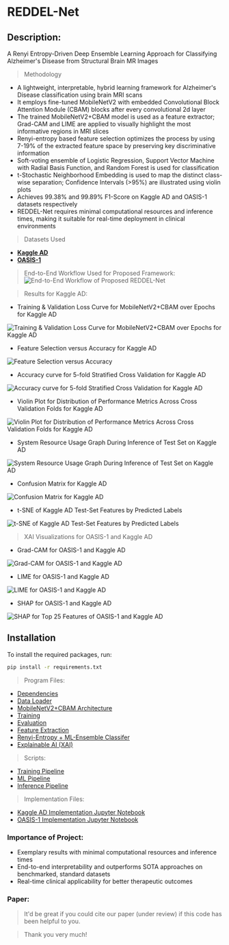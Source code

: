# REDDEL-Net

## Description:
A Renyi Entropy-Driven Deep Ensemble Learning Approach for Classifying Alzheimer's Disease from Structural Brain MR Images

> Methodology
- A lightweight, interpretable, hybrid learning framework for Alzheimer's Disease classification using brain MRI scans
- It employs fine-tuned MobileNetV2 with embedded Convolutional Block Attention Module (CBAM) blocks after every convolutional 2d layer
- The trained MobileNetV2+CBAM model is used as a feature extractor; Grad-CAM and LIME are applied to visually highlight the most informative regions in MRI slices
- Renyi-entropy based feature selection optimizes the process by using 7-19% of the extracted feature space by preserving key discriminative information
- Soft-voting ensemble of Logistic Regression, Support Vector Machine with Radial Basis Function, and Random Forest is used for classification
- t-Stochastic Neighborhood Embedding is used to map the distinct class-wise separation; Confidence Intervals (>95%) are illustrated using violin plots
- Achieves 99.38% and 99.89% F1-Score on Kaggle AD and OASIS-1 datasets respectively
- REDDEL-Net requires minimal computational resources and inference times, making it suitable for real-time deployment in clinical environments

> Datasets Used
- **[Kaggle AD](https://www.kaggle.com/datasets/uraninjo/augmented-alzheimer-mri-dataset?select=OriginalDataset)**
- **[OASIS-1](https://www.kaggle.com/datasets/pulavendranselvaraj/oasis-dataset)**

> End-to-End Workflow Used for Proposed Framework:
![End-to-End Workflow of Proposed REDDEL-Net](https://github.com/user-attachments/assets/93353864-34a9-4da8-bebb-34333fb85c06)

> Results for Kaggle AD:

- Training & Validation Loss Curve for MobileNetV2+CBAM over Epochs for Kaggle AD

![Training & Validation Loss Curve for MobileNetV2+CBAM over Epochs for Kaggle AD](https://github.com/user-attachments/assets/6c91d993-0bec-480d-a252-1912c1afbf38)


- Feature Selection versus Accuracy for Kaggle AD

![Feature Selection versus Accuracy](https://github.com/user-attachments/assets/f05f081a-4642-4cac-89ed-a22f79b9b9e2)


- Accuracy curve for 5-fold Stratified Cross Validation for Kaggle AD

![Accuracy curve for 5-fold Stratified Cross Validation for Kaggle AD](https://github.com/user-attachments/assets/eff3b4b9-0b5c-40dc-805e-8b3637ef39fb)


- Violin Plot for Distribution of Performance Metrics Across Cross Validation Folds for Kaggle AD

![Violin Plot for Distribution of Performance Metrics Across Cross Validation Folds for Kaggle AD](https://github.com/user-attachments/assets/3d38d61b-952f-4f49-b4d3-f2d1593fafd6)


- System Resource Usage Graph During Inference of Test Set on Kaggle AD

![System Resource Usage Graph During Inference of Test Set on Kaggle AD](https://github.com/user-attachments/assets/0c333e39-0fd8-4af3-ac44-dd43cf4dfbe1)


- Confusion Matrix for Kaggle AD

![Confusion Matrix for Kaggle AD](https://github.com/user-attachments/assets/f452f39f-4c4b-48a4-9c8a-2ef0918be52c)


- t-SNE of Kaggle AD Test-Set Features by Predicted Labels

![t-SNE of Kaggle AD Test-Set Features by Predicted Labels](https://github.com/user-attachments/assets/c2c3a767-f026-4924-a945-f67868a20b93)


> XAI Visualizations for OASIS-1 and Kaggle AD

- Grad-CAM for OASIS-1 and Kaggle AD

![Grad-CAM for OASIS-1 and Kaggle AD](https://github.com/user-attachments/assets/ff2ea134-e5e6-47af-a759-4038c26c0eeb)

- LIME for OASIS-1 and Kaggle AD

![LIME for OASIS-1 and Kaggle AD](https://github.com/user-attachments/assets/be67845e-f3bb-4bde-9f95-1096352c1afb)

- SHAP for OASIS-1 and Kaggle AD

![SHAP for Top 25 Features of OASIS-1 and Kaggle AD](https://github.com/user-attachments/assets/7f3f0ab5-45b2-482f-9987-a5e78687afe9)


## Installation

To install the required packages, run:

```bash
pip install -r requirements.txt
```

> Program Files:
- [Dependencies](https://github.com/ksatrajit0/MRI-Alz-DeepEnsemble-XAI/blob/main/requirements.txt)
- [Data Loader](https://github.com/ksatrajit0/MRI-Alz-DeepEnsemble-XAI/blob/main/src/data_loader.py)
- [MobileNetV2+CBAM Architecture](https://github.com/ksatrajit0/MRI-Alz-DeepEnsemble-XAI/blob/main/src/models.py)
- [Training](https://github.com/ksatrajit0/MRI-Alz-DeepEnsemble-XAI/blob/main/src/train.py)
- [Evaluation](https://github.com/ksatrajit0/MRI-Alz-DeepEnsemble-XAI/blob/main/src/evaluate.py)
- [Feature Extraction](https://github.com/ksatrajit0/MRI-Alz-DeepEnsemble-XAI/blob/main/src/feature_extractor.py)
- [Renyi-Entropy + ML-Ensemble Classifer](https://github.com/ksatrajit0/MRI-Alz-DeepEnsemble-XAI/blob/main/src/ml_pipeline.py)
- [Explainable AI (XAI)](https://github.com/ksatrajit0/MRI-Alz-DeepEnsemble-XAI/blob/main/src/visualize_xai.py)

> Scripts:
- [Training Pipeline](https://github.com/ksatrajit0/MRI-Alz-DeepEnsemble-XAI/blob/main/scripts/run_training.py)
- [ML Pipeline](https://github.com/ksatrajit0/MRI-Alz-DeepEnsemble-XAI/blob/main/scripts/run_ml_pipeline.py)
- [Inference Pipeline](https://github.com/ksatrajit0/MRI-Alz-DeepEnsemble-XAI/blob/main/scripts/run_inference.py)

> Implementation Files:
- [Kaggle AD Implementation Jupyter Notebook](https://github.com/ksatrajit0/MRI-Alz-DeepEnsemble-XAI/blob/main/alzheimers-classification-mri-kaggle-ad-dataset.ipynb)
- [OASIS-1 Implementation Jupyter Notebook](https://github.com/ksatrajit0/MRI-Alz-DeepEnsemble-XAI/blob/main/alzheimers-classification-mri-oasis-dataset.ipynb)

### Importance of Project:
- Exemplary results with minimal computational resources and inference times
- End-to-end interpretability and outperforms SOTA approaches on benchmarked, standard datasets
- Real-time clinical applicability for better therapeutic outcomes

### Paper:
> It'd be great if you could cite our paper (under review) if this code has been helpful to you.
 
> Thank you very much!

